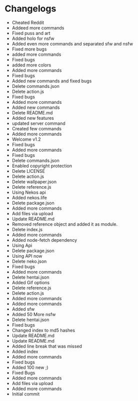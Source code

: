 # Changelogs
  
- Cheated Reddit
- Addeed more commands
- Fixed puss and art
- Added holo for nsfw
- Added even more commands and separated sfw and nsfw
- Fixed more bugs
- added more commands
- Fixed bugs
- added more colors
- Added more commands
- Fixed bugs
- Added new commands and fixed bugs
- Delete commands.json
- Delete action.js
- Fixed bugs
- Added more commands
- Added new commands
- Delete README.md
- Added new features
- updated server command
- Created few commands
- Added more commands
- Welcome v1.2
- Fixed bugs
- Added more commands
- Fixed bugs
- Delete commands.json
- Enabled copyright protection
- Delete LICENSE
- Delete action.js
- Delete wallpaper.json
- Delete reference.js
- Using Nekos api
- Added nekos.life
- Delete package.json
- Added more commands
- Add files via upload
- Update README.md
- Removed reference object and added it as module.
- Delete index.js
- Added more commands
- Added node-fetch dependency
- Using Api
- Delete package.json
- Using API now
- Delete neko.json
- Fixed bugs
- Added more commands
- Delete hentai.json
- Added Gif options
- Delete reference.js
- Delete action.js
- Added more commands
- Added more commands
- Added sfw
- Added 50 More nsfw
- Delete hentai.json
- Fixed bugs
- Changed index to md5 hashes
- Update README.md
- Update README.md
- Added line break that was missed
- Added index
- Added more commands
- Fixed bugs
- Added 100 new ;)
- Fixed Bugs
- Added more commands
- Add files via upload
- Added more commands
- Initial commit
  
